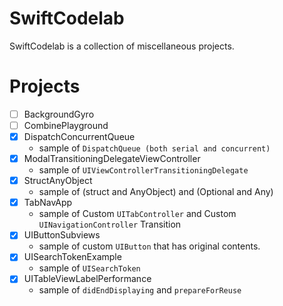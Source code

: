 # SwiftCodelab
SwiftCodelab is a collection of miscellaneous projects.

# Projects
- [ ] BackgroundGyro
- [ ] CombinePlayground
- [x] DispatchConcurrentQueue
    - sample of `DispatchQueue (both serial and concurrent)`
- [x] ModalTransitioningDelegateViewController
    - sample of `UIViewControllerTransitioningDelegate`
- [x] StructAnyObject
    - sample of (struct and AnyObject) and (Optional and Any)
- [x] TabNavApp
    - sample of Custom `UITabController` and Custom `UINavigationController` Transition
- [x] UIButtonSubviews
    - sample of custom `UIButton` that has original contents.
- [x] UISearchTokenExample
    - sample of `UISearchToken`
- [x] UITableViewLabelPerformance
    - sample of `didEndDisplaying` and `prepareForReuse`
